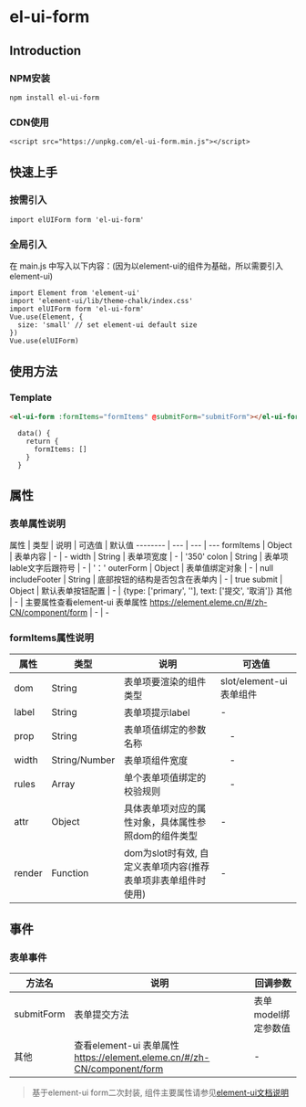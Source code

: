# el-ui-form

## Introduction
### NPM安装
```
npm install el-ui-form
```
### CDN使用
```
<script src="https://unpkg.com/el-ui-form.min.js"></script>
```

## 快速上手 
### 按需引入
```
import elUIForm form 'el-ui-form'
```
### 全局引入
在 main.js 中写入以下内容：(因为以element-ui的组件为基础，所以需要引入element-ui)
```
import Element from 'element-ui'
import 'element-ui/lib/theme-chalk/index.css'
import elUIForm form 'el-ui-form'
Vue.use(Element, {
  size: 'small' // set element-ui default size
})
Vue.use(elUIForm)
```

## 使用方法
### Template
```HTML
<el-ui-form :formItems="formItems" @submitForm="submitForm"></el-ui-form>
``` 
```JS
  data() {
    return {
      formItems: []
    }
  }
``` 

## 属性

### 表单属性说明
属性 | 类型 | 说明 | 可选值 | 默认值
-------- | --- | --- | ---
formItems | Object | 表单内容 | - | - 
width | String | 表单项宽度 | - | '350'
colon | String | 表单项lable文字后跟符号 | - | '：'
outerForm | Object | 表单值绑定对象 | - | null
includeFooter | String | 底部按钮的结构是否包含在表单内 | - | true
submit | Object | 默认表单按钮配置 | - | {type: ['primary', ''], text: ['提交', '取消']}
其他 | - | 主要属性查看element-ui 表单属性 https://element.eleme.cn/#/zh-CN/component/form | - | - 

### formItems属性说明
属性 | 类型 | 说明 | 可选值
-------- | --- | --- | ---
dom | String | 表单项要渲染的组件类型 | slot/element-ui 表单组件
label | String | 表单项提示label | - 
prop | String | 表单项值绑定的参数名称 |　- 
width | String/Number | 表单项组件宽度 |　- 
rules | Array | 单个表单项值绑定的校验规则 |　- 
attr | Object | 具体表单项对应的属性对象，具体属性参照dom的组件类型 | - 
render | Function | dom为slot时有效, 自定义表单项内容(推荐表单项非表单组件时使用) | - 

## 事件
### 表单事件
方法名 | 说明 | 回调参数
-------- | --- | ---
submitForm | 表单提交方法 | 表单model绑定参数值
其他 | 查看element-ui 表单属性 https://element.eleme.cn/#/zh-CN/component/form | - 

> 基于element-ui form二次封装, 组件主要属性请参见[element-ui文档说明](https://element.eleme.cn/#/zh-CN/component/form)